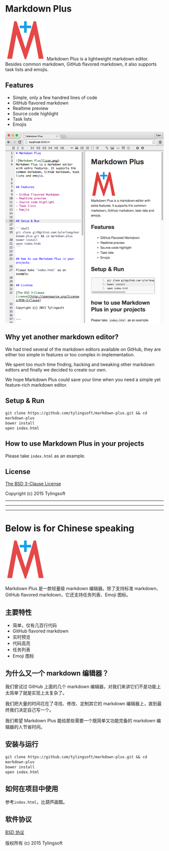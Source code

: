 # Markdown Plus

![Markdown Plus](icon.png)
Markdown Plus is a lightweight markdown editor. Besides common markdown, GitHub flavored markdown, it also supports task lists and emojis.


## Features

- Simple, only a few handred lines of code
- GitHub flavored markdown
- Realtime preview
- Source code highlight
- Task lists
- Emojis

![Markdown Plus](screenshot.png)


## Why yet another markdown editor?

We had tried several of the markdown editors available on GitHub, they are either too simple in features or too complex in implementation.

We spent too much time finding, hacking and tweaking other markdown editors and finally we decided to create our own.

We hope Markdown Plus could save your time when you need a simple yet feature-rich markdown editor.


## Setup & Run

```shell
git clone https://github.com/tylingsoft/markdown-plus.git && cd markdown-plus
bower install
open index.html
```


## How to use Markdown Plus in your projects

Please take `index.html` as an example.


## License

[The BSD 3-Clause License](http://opensource.org/licenses/BSD-3-Clause)

Copyright (c) 2015 Tylingsoft


---

---

---


# Below is for Chinese speaking

![Markdown Plus](icon.png)

Markdown Plus 是一款轻量级 markdown 编辑器。除了支持标准 markdown、GitHub flavored markdown，它还支持任务列表、Emoji 图标。


## 主要特性

- 简单，仅有几百行代码
- GitHub flavored markdown
- 实时预览
- 代码高亮
- 任务列表
- Emoji 图标


## 为什么又一个 markdown 编辑器？

我们曾试过 GitHub 上面的几个 markdown 编辑器，对我们来讲它们不是功能上太简单了就是实现上太复杂了。

我们把大量的时间花在了寻找、修改、定制其它的 markdown 编辑器上，直到最终我们决定自己写一个。

我们希望 Markdown Plus 能给那些需要一个既简单又功能完备的 markdown 编辑器的人节省时间。


## 安装与运行

```shell
git clone https://github.com/tylingsoft/markdown-plus.git && cd markdown-plus
bower install
open index.html
```


## 如何在项目中使用

参考`index.html`，比葫芦画瓢。


## 软件协议

[BSD 协议](http://opensource.org/licenses/BSD-3-Clause)

版权所有 (c) 2015 Tylingsoft
